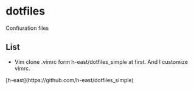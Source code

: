 # dotfiles
Confiuration files

## List
* Vim
clone .vimrc form h-east/dotfiles_simple at first. And I customize vimrc.
<Reference>
[h-east](https://github.com/h-east/dotfiles_simple)
